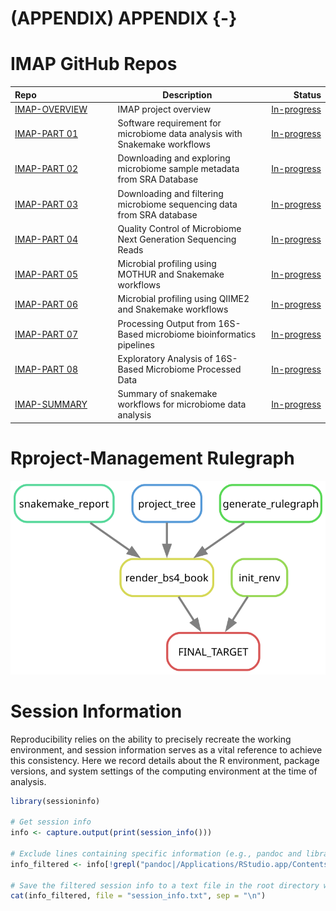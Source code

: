 # (APPENDIX) APPENDIX {-}

# IMAP GitHub Repos

<div class="tmbinfo">
<table>
<colgroup>
<col width="32%" />
<col width="46%" />
<col width="20%" />
</colgroup>
<thead>
<tr class="header">
<th align="left">Repo</th>
<th>Description</th>
<th align="right">Status</th>
</tr>
</thead>
<tbody>
<tr class="odd">
<td align="left"><a
href="https://github.com/datainsights/imap-project-overview/">IMAP-OVERVIEW</a></td>
<td>IMAP project overview</td>
<td align="right"><a
href="https://tmbuza.github.io/imap-project-overview/">In-progress</a></td>
</tr>
<tr class="even">
<td align="left"><a
href="https://github.com/tmbuza/imap-software-requirements/">IMAP-PART
01</a></td>
<td>Software requirement for microbiome data analysis with Snakemake
workflows</td>
<td align="right"><a
href="https://tmbuza.github.io/imap-essential-software/">In-progress</a></td>
</tr>
<tr class="odd">
<td align="left"><a
href="https://github.com/tmbuza/imap-sample-metadata/">IMAP-PART
02</a></td>
<td>Downloading and exploring microbiome sample metadata from SRA
Database</td>
<td align="right"><a
href="https://tmbuza.github.io/imap-sample-metadata/">In-progress</a></td>
</tr>
<tr class="even">
<td align="left"><a
href="https://github.com/tmbuza/imap-download-sra-reads/">IMAP-PART
03</a></td>
<td>Downloading and filtering microbiome sequencing data from SRA
database</td>
<td align="right"><a
href="https://tmbuza.github.io/imap-download-sra-reads/">In-progress</a></td>
</tr>
<tr class="odd">
<td align="left"><a
href="https://github.com/tmbuza/imap-read-quality-control/">IMAP-PART
04</a></td>
<td>Quality Control of Microbiome Next Generation Sequencing Reads</td>
<td align="right"><a
href="https://tmbuza.github.io/imap-read-quality-control/">In-progress</a></td>
</tr>
<tr class="even">
<td align="left"><a
href="https://github.com/tmbuza/imap-bioinformatics-mothur/">IMAP-PART
05</a></td>
<td>Microbial profiling using MOTHUR and Snakemake workflows</td>
<td align="right"><a
href="https://tmbuza.github.io/imap-bioinformatics-mothur/">In-progress</a></td>
</tr>
<tr class="odd">
<td align="left"><a
href="https://github.com/tmbuza/imap-bioinformatics-qiime2/">IMAP-PART
06</a></td>
<td>Microbial profiling using QIIME2 and Snakemake workflows</td>
<td align="right"><a
href="https://tmbuza.github.io/imap-bioinformatics-qiime2/">In-progress</a></td>
</tr>
<tr class="even">
<td align="left"><a
href="https://github.com/tmbuza/imap-data-processing/">IMAP-PART
07</a></td>
<td>Processing Output from 16S-Based microbiome bioinformatics
pipelines</td>
<td align="right"><a
href="https://tmbuza.github.io/imap-data-processing/">In-progress</a></td>
</tr>
<tr class="odd">
<td align="left"><a
href="https://github.com/tmbuza/imap-exploratory-analysis/">IMAP-PART
08</a></td>
<td>Exploratory Analysis of 16S-Based Microbiome Processed Data</td>
<td align="right"><a
href="https://tmbuza.github.io/imap-exploratory-analysis/">In-progress</a></td>
</tr>
<tr class="even">
<td align="left"><a
href="https://github.com/tmbuza/imap-snakemake-workflows/">IMAP-SUMMARY</a></td>
<td>Summary of snakemake workflows for microbiome data analysis</td>
<td align="right"><a
href="https://tmbuza.github.io/imap-snakemake-workflows/">In-progress</a></td>
</tr>
</tbody>
</table>
</div>

# Rproject-Management Rulegraph

![](dags/rulegraph.svg)

# Session Information

Reproducibility relies on the ability to precisely recreate the working environment, and session information serves as a vital reference to achieve this consistency. Here we record details about the R environment, package versions, and system settings of the computing environment at the time of analysis. 


```r
library(sessioninfo)

# Get session info
info <- capture.output(print(session_info()))

# Exclude lines containing specific information (e.g., pandoc and library path)
info_filtered <- info[!grepl("pandoc|/Applications/RStudio.app/Contents/Resources/app/quarto/bin/tools/|/Library/Frameworks/R.framework/Versions/4.3-arm64/Resources/library", info)]

# Save the filtered session info to a text file in the root directory without line numbers
cat(info_filtered, file = "session_info.txt", sep = "\n")
```
